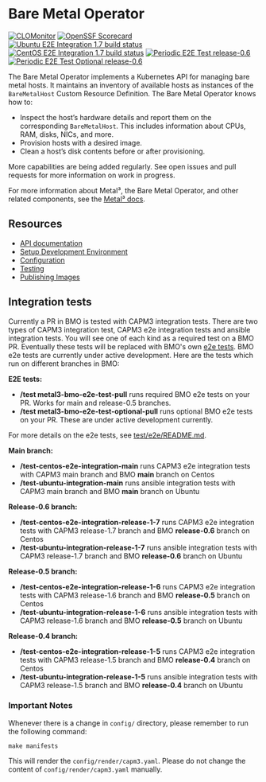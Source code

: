 # Bare Metal Operator

[![CLOMonitor](https://img.shields.io/endpoint?url=https://clomonitor.io/api/projects/cncf/metal3-io/badge)](https://clomonitor.io/projects/cncf/metal3-io)
[![OpenSSF Scorecard](https://api.securityscorecards.dev/projects/github.com/metal3-io/baremetal-operator/badge)](https://securityscorecards.dev/viewer/?uri=github.com/metal3-io/baremetal-operator)
[![Ubuntu E2E Integration 1.7 build status](https://jenkins.nordix.org/buildStatus/icon?job=metal3-periodic-ubuntu-e2e-integration-test-release-1-7&subject=Ubuntu%20e2e%20integration%201.7)](https://jenkins.nordix.org/view/Metal3%20Periodic/job/metal3-periodic-ubuntu-e2e-integration-test-release-1-7/)
[![CentOS E2E Integration 1.7 build status](https://jenkins.nordix.org/buildStatus/icon?job=metal3-periodic-centos-e2e-integration-test-release-1-7&subject=Centos%20e2e%20integration%201.7)](https://jenkins.nordix.org/view/Metal3%20Periodic/job/metal3-periodic-centos-e2e-integration-test-release-1-7/)
[![Periodic E2E Test release-0.6](https://github.com/metal3-io/baremetal-operator/actions/workflows/e2e-test-periodic-release-0.6.yml/badge.svg)](https://github.com/metal3-io/baremetal-operator/actions/workflows/e2e-test-periodic-release-0.6.yml)
[![Periodic E2E Test Optional release-0.6](https://github.com/metal3-io/baremetal-operator/actions/workflows/e2e-test-optional-periodic-release-0.6.yml/badge.svg)](https://github.com/metal3-io/baremetal-operator/actions/workflows/e2e-test-optional-periodic-release-0.6.yml)

The Bare Metal Operator implements a Kubernetes API for managing bare metal
hosts. It maintains an inventory of available hosts as instances of the
`BareMetalHost` Custom Resource Definition. The Bare Metal Operator knows how
to:

- Inspect the host’s hardware details and report them on the corresponding
  `BareMetalHost`. This includes information about CPUs, RAM, disks, NICs, and
  more.
- Provision hosts with a desired image.
- Clean a host’s disk contents before or after provisioning.

More capabilities are being added regularly. See open issues and pull requests
for more information on work in progress.

For more information about Metal³, the Bare Metal Operator, and other related
components, see the [Metal³ docs](https://github.com/metal3-io/metal3-docs).

## Resources

- [API documentation](docs/api.md)
- [Setup Development Environment](docs/dev-setup.md)
- [Configuration](docs/configuration.md)
- [Testing](docs/testing.md)
- [Publishing Images](docs/publishing-images.md)

## Integration tests

Currently a PR in BMO is tested with CAPM3 integration tests. There are two
types of CAPM3 integration test, CAPM3 e2e integration tests and ansible
integration tests. You will see one of each kind as a required test on a BMO PR.
Eventually these tests will be replaced with BMO's own
[e2e tests](test/e2e/README.md). BMO e2e tests are currently under active
development. Here are the tests which run on different branches in BMO:

**E2E tests:**

- **/test metal3-bmo-e2e-test-pull** runs required BMO e2e tests on your PR.
  Works for main and release-0.5 branches.
- **/test metal3-bmo-e2e-test-optional-pull** runs optional BMO e2e tests on
  your PR. These are under active development currently.

For more details on the e2e tests, see [test/e2e/README.md](test/e2e/README.md).

**Main branch:**

- **/test-centos-e2e-integration-main** runs CAPM3 e2e integration tests with
  CAPM3 main branch and BMO **main** branch on Centos
- **/test-ubuntu-integration-main** runs ansible integration tests with CAPM3
  main branch and BMO **main** branch on Ubuntu

**Release-0.6 branch:**

- **/test-centos-e2e-integration-release-1-7** runs CAPM3 e2e integration tests
  with CAPM3 release-1.7 branch and BMO **release-0.6** branch on Centos
- **/test-ubuntu-integration-release-1-7** runs ansible integration tests with
  CAPM3 release-1.7 branch and BMO **release-0.6** branch on Ubuntu

**Release-0.5 branch:**

- **/test-centos-e2e-integration-release-1-6** runs CAPM3 e2e integration tests
  with CAPM3 release-1.6 branch and BMO **release-0.5** branch on Centos
- **/test-ubuntu-integration-release-1-6** runs ansible integration tests with
  CAPM3 release-1.6 branch and BMO **release-0.5** branch on Ubuntu

**Release-0.4 branch:**

- **/test-centos-e2e-integration-release-1-5** runs CAPM3 e2e integration tests
  with CAPM3 release-1.5 branch and BMO **release-0.4** branch on Centos
- **/test-ubuntu-integration-release-1-5** runs ansible integration tests with
  CAPM3 release-1.5 branch and BMO **release-0.4** branch on Ubuntu

### Important Notes

Whenever there is a change in `config/` directory, please remember to run the
following command:

`make manifests`

This will render the `config/render/capm3.yaml`. Please do not change the
content of `config/render/capm3.yaml` manually.
